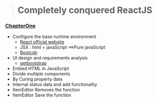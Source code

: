 > # Completely conquered ReactJS

### [ChapterOne](https://github.com/MicroKibaco/ReactStudy/tree/master/ChapterOne)
- Configure the base runtime environment
    - [React official website](https://facebook.github.io/react/docs/hello-world.html)
    - JSX : html + javaScript ==>Pure javaScript
    - [Bootcdn](http://www.bootcdn.cn/react/)
- UI design and requirements analysis
    - [getbootstrap](http://getbootstrap.com/)
- Embed HTML in JavaScript
- Divide multiple components
- By Curing property data
- Internal status data and add functionality
- ItemEditor Removes the function
- ItemEditor Save the function




